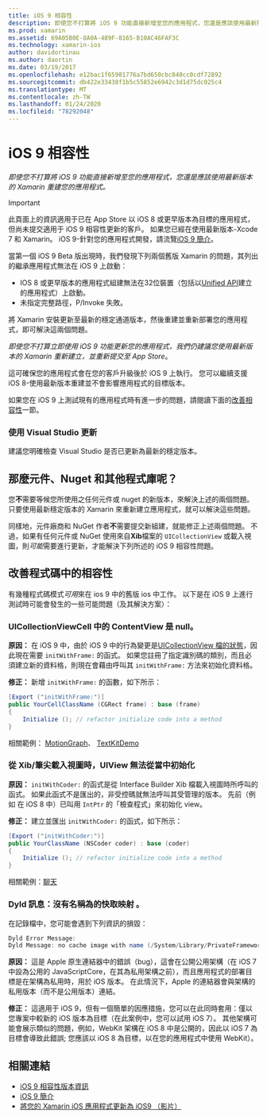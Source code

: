 ```yaml
---
title: iOS 9 相容性
description: 即使您不打算將 iOS 9 功能直接新增至您的應用程式，您還是應該使用最新版本的 Xamarin 重建您的應用程式。
ms.prod: xamarin
ms.assetid: 69A05B0E-8A0A-489F-8165-B10AC46FAF3C
ms.technology: xamarin-ios
author: davidortinau
ms.author: daortin
ms.date: 03/19/2017
ms.openlocfilehash: e12bac1f65981776a7bd650cbc840cc0cdf72892
ms.sourcegitcommit: db422e33438f1b5c55852e6942c3d1d75dc025c4
ms.translationtype: MT
ms.contentlocale: zh-TW
ms.lasthandoff: 01/24/2020
ms.locfileid: "78292048"
---
```

# <a name="ios-9-compatibility"></a>iOS 9 相容性

_即使您不打算將 iOS 9 功能直接新增至您的應用程式，您還是應該使用最新版本的 Xamarin 重建您的應用程式。_

> [!IMPORTANT]
> 此頁面上的資訊適用于已在 App Store 以 iOS 8 或更早版本為目標的應用程式，但尚未提交適用于 iOS 9 相容性更新的客戶。 如果您已經在使用最新版本-Xcode 7 和 Xamarin。 iOS 9-針對您的應用程式開發，請流覽[iOS 9 簡介](~/ios/platform/introduction-to-ios9/index.md)。

當第一個 iOS 9 Beta 版出現時，我們發現下列兩個舊版 Xamarin 的問題，其列出的繼承應用程式無法在 iOS 9 上啟動：

- IOS 8 或更早版本的應用程式組建無法在32位裝置（包括以[Unified API](~/cross-platform/macios/unified/index.md)建立的應用程式）上啟動。
- 未指定完整路徑，P/Invoke 失敗。

將 Xamarin 安裝更新至最新的穩定通道版本，然後重建並重新部署您的應用程式，即可解決這兩個問題。

_即使您不打算立即使用 iOS 9 功能更新您的應用程式，我們仍建議您使用最新版本的 Xamarin 重新建立，並重新提交至 App Store_。

這可確保您的應用程式會在您的客戶升級後於 iOS 9 上執行。
您可以繼續支援 iOS 8-使用最新版本重建並不會影響應用程式的目標版本。

如果您在 iOS 9 上測試現有的應用程式時有進一步的問題，請閱讀下面的[改善相容性](#compat)一節。

### <a name="updating-with-visual-studio"></a>使用 Visual Studio 更新

建議您明確檢查 Visual Studio 是否已更新為最新的穩定版本。

## <a name="what-about-components-nugets-and-other-libraries"></a>那麼元件、Nuget 和其他程式庫呢？

您**不**需要等候您所使用之任何元件或 nuget 的新版本，來解決上述的兩個問題。
只要使用最新穩定版本的 Xamarin 來重新建立應用程式，就可以解決這些問題。

同樣地，元件廠商和 NuGet 作者**不**需要提交新組建，就能修正上述兩個問題。 不過，如果有任何元件或 NuGet 使用來自**Xib**檔案的 `UICollectionView` 或載入視圖，則*可能*需要進行更新，才能解決下列所述的 iOS 9 相容性問題。

<a name="compat" />

## <a name="improving-compatibility-in-your-code"></a>改善程式碼中的相容性

有幾種程式碼模式*可用*來在 ios 9 中的舊版 ios 中工作。 以下是在 iOS 9 上進行測試時可能會發生的一些可能問題（及其解決方案）：

### <a name="uicollectionviewcellcontentview-is-null-in-constructors"></a>UICollectionViewCell 中的 ContentView 是 null。

**原因：** 在 iOS 9 中，由於 iOS 9 中的行為變更是[UICollectionView 檔的狀態](https://developer.apple.com/library/ios/documentation/UIKit/Reference/UICollectionView_class/#//apple_ref/occ/instm/UICollectionView/dequeueReusableCellWithReuseIdentifier:forIndexPath)，因此現在需要 `initWithFrame:` 的函式。 如果您註冊了指定識別碼的類別，而且必須建立新的資料格，則現在會藉由呼叫其 `initWithFrame:` 方法來初始化資料格。

**修正：** 新增 `initWithFrame:` 的函數，如下所示：

```csharp
[Export ("initWithFrame:")]
public YourCellClassName (CGRect frame) : base (frame)
{
    Initialize (); // refactor initialize code into a method
}
```

相關範例： [MotionGraph](https://github.com/xamarin/monotouch-samples/commit/3c1b7a4170c001e7290db9babb2b7a6dddeb8bcb)、 [TextKitDemo](https://github.com/xamarin/monotouch-samples/commit/23ea01b37326963b5ebf68bbcc1edd51c66a28d6)

### <a name="uiview-fails-to-init-with-coder-when-loading-a-view-from-a-xibnib"></a>從 Xib/筆尖載入視圖時，UIView 無法從當中初始化

**原因：** `initWithCoder:` 的函式是從 Interface Builder Xib 檔載入視圖時所呼叫的函式。 如果此函式不是匯出的，非受控碼就無法呼叫其受管理的版本。 先前（例如 在 iOS 8 中）已叫用 `IntPtr` 的「檢查程式」來初始化 view。

**修正：** 建立並匯出 `initWithCoder:` 的函式，如下所示：

```csharp
[Export ("initWithCoder:")]
public YourClassName (NSCoder coder) : base (coder)
{
    Initialize (); // refactor initialize code into a method
}
```

相關範例：[聊天](https://github.com/xamarin/monotouch-samples/commit/7b81138d52e5f3f1aa3769fcb08f46122e9b6a88)

### <a name="dyld-message-no-cache-image-with-name"></a>Dyld 訊息：沒有名稱為的快取映射 。

在記錄檔中，您可能會遇到下列資訊的損毀：

```csharp
Dyld Error Message:
Dyld Message: no cache image with name (/System/Library/PrivateFrameworks/JavaScriptCore.framework/JavaScriptCore)
```

**原因：** 這是 Apple 原生連結器中的錯誤（bug），這會在公開公用架構（在 iOS 7 中設為公用的 JavaScriptCore，在其為私用架構之前），而且應用程式的部署目標是在架構為私用時，用於 iOS 版本。 在此情況下，Apple 的連結器會與架構的私用版本（而不是公用版本）連結。

**修正：** 這適用于 iOS 9，但有一個簡單的因應措施，您可以在此同時套用：僅以您專案中較新的 iOS 版本為目標（在此案例中，您可以試用 iOS 7）。 其他架構可能會展示類似的問題，例如，WebKit 架構在 iOS 8 中是公開的，因此以 iOS 7 為目標會導致此錯誤; 您應該以 iOS 8 為目標，以在您的應用程式中使用 WebKit）。

## <a name="related-links"></a>相關連結

- [iOS 9 相容性版本資訊](https://releases.xamarin.com/ios-hotfix-for-ios-9-preview-xcode-6/)
- [iOS 9 簡介](~/ios/platform/introduction-to-ios9/index.md)
- [將您的 Xamarin iOS 應用程式更新為 iOS9 （影片）](https://university.xamarin.com/lightninglectures/Updating-your-XamariniOS-apps-to-iOS9)
